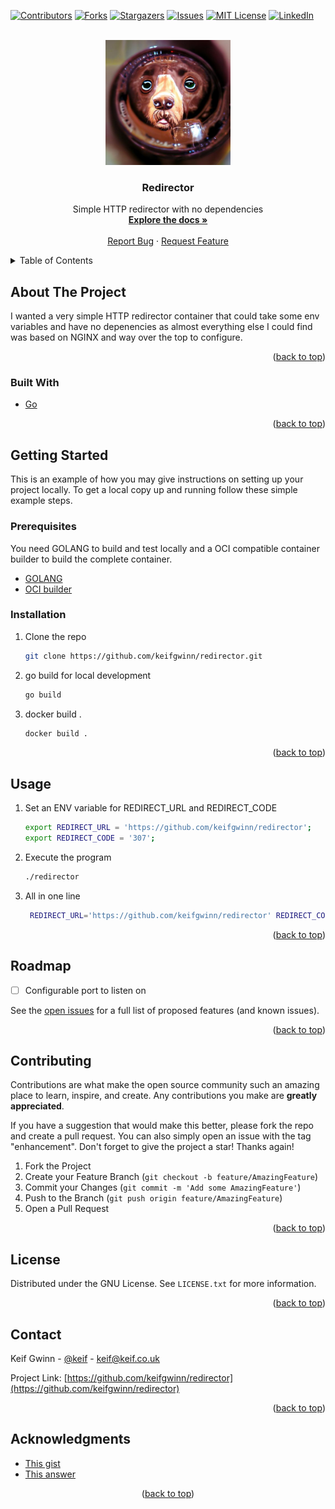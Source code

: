 <div id="top"></div>
<!--
*** Thanks for checking out the Best-README-Template. If you have a suggestion
*** that would make this better, please fork the repo and create a pull request
*** or simply open an issue with the tag "enhancement".
*** Don't forget to give the project a star!
*** Thanks again! Now go create something AMAZING! :D
-->



<!-- PROJECT SHIELDS -->
<!--
*** I'm using markdown "reference style" links for readability.
*** Reference links are enclosed in brackets [ ] instead of parentheses ( ).
*** See the bottom of this document for the declaration of the reference variables
*** for contributors-url, forks-url, etc. This is an optional, concise syntax you may use.
*** https://www.markdownguide.org/basic-syntax/#reference-style-links
-->
[![Contributors][contributors-shield]][contributors-url]
[![Forks][forks-shield]][forks-url]
[![Stargazers][stars-shield]][stars-url]
[![Issues][issues-shield]][issues-url]
[![MIT License][license-shield]][license-url]
[![LinkedIn][linkedin-shield]][linkedin-url]

<!-- PROJECT LOGO -->
<br />
<div align="center">
  <a href="https://github.com/keifgwinn/redirector">
    <img src="images/logo.jpg" alt="Logo" width="200" height="200">
  </a>

<h3 align="center">Redirector</h3>

  <p align="center">
    Simple HTTP redirector with no dependencies
    <br />
    <a href="https://github.com/keifgwinn/redirector"><strong>Explore the docs »</strong></a>
    <br />
    <br />
    <a href="https://github.com/keifgwinn/redirector/issues">Report Bug</a>
    ·
    <a href="https://github.com/keifgwinn/redirector/issues">Request Feature</a>
  </p>
</div>



<!-- TABLE OF CONTENTS -->
<details>
  <summary>Table of Contents</summary>
  <ol>
    <li>
      <a href="#about-the-project">About The Project</a>
      <ul>
        <li><a href="#built-with">Built With go and coker</a></li>
      </ul>
    </li>
    <li>
      <a href="#getting-started">Getting Started</a>
      <ul>
        <li><a href="#prerequisites">Prerequisites</a></li>
        <li><a href="#installation">Installation</a></li>
      </ul>
    </li>
    <li><a href="#usage">Usage</a></li>
    <li><a href="#roadmap">Roadmap</a></li>
    <li><a href="#contributing">Contributing</a></li>
    <li><a href="#license">License</a></li>
    <li><a href="#contact">Contact</a></li>
    <li><a href="#acknowledgments">Acknowledgments</a></li>
  </ol>
</details>



<!-- ABOUT THE PROJECT -->
## About The Project

I wanted a very simple HTTP redirector container that could take some env variables and have no depenencies as almost everything else I could find was based on NGINX and way over the top to configure.
<p align="right">(<a href="#top">back to top</a>)</p>



### Built With

* [Go](https://go.dev/)


<p align="right">(<a href="#top">back to top</a>)</p>



<!-- GETTING STARTED -->
## Getting Started

This is an example of how you may give instructions on setting up your project locally.
To get a local copy up and running follow these simple example steps.

### Prerequisites

You need GOLANG to build and test locally and a OCI compatible container builder to build the complete container.

* [GOLANG](https://go.dev/doc/tutorial/getting-started) 
* [OCI builder](https://projectatomic.io/blog/2018/03/the-many-ways-to-build-oci-images/) 

### Installation

1. Clone the repo
   ```sh
   git clone https://github.com/keifgwinn/redirector.git
   ```
2. go build for local development
   ```sh
   go build
   ```
3. docker build .
   ```sh
   docker build .
   ```   

<p align="right">(<a href="#top">back to top</a>)</p>

<!-- USAGE EXAMPLES -->
## Usage
1. Set an ENV variable for REDIRECT_URL and REDIRECT_CODE
   ```sh
   export REDIRECT_URL = 'https://github.com/keifgwinn/redirector';
   export REDIRECT_CODE = '307';
   ```

2. Execute the program
 
   ```sh
   ./redirector
   ```

3. All in one line 
   ```sh
    REDIRECT_URL='https://github.com/keifgwinn/redirector' REDIRECT_CODE=307 ./redirector
   ```

<p align="right">(<a href="#top">back to top</a>)</p>


<!-- ROADMAP -->
## Roadmap

- [ ] Configurable port to listen on

See the [open issues](https://github.com/keifgwinn/redirector/issues) for a full list of proposed features (and known issues).

<p align="right">(<a href="#top">back to top</a>)</p>


<!-- CONTRIBUTING -->
## Contributing

Contributions are what make the open source community such an amazing place to learn, inspire, and create. Any contributions you make are **greatly appreciated**.

If you have a suggestion that would make this better, please fork the repo and create a pull request. You can also simply open an issue with the tag "enhancement".
Don't forget to give the project a star! Thanks again!

1. Fork the Project
2. Create your Feature Branch (`git checkout -b feature/AmazingFeature`)
3. Commit your Changes (`git commit -m 'Add some AmazingFeature'`)
4. Push to the Branch (`git push origin feature/AmazingFeature`)
5. Open a Pull Request

<p align="right">(<a href="#top">back to top</a>)</p>

<!-- LICENSE -->
## License

Distributed under the GNU License. See `LICENSE.txt` for more information.

<p align="right">(<a href="#top">back to top</a>)</p>



<!-- CONTACT -->
## Contact

Keif Gwinn - [@keif](https://twitter.com/keif) - keif@keif.co.uk

Project Link: [https://github.com/keifgwinn/redirector](https://github.com/keifgwinn/redirector)

<p align="right">(<a href="#top">back to top</a>)</p>



<!-- ACKNOWLEDGMENTS -->
## Acknowledgments

* [This gist](https://gist.github.com/hSATAC/5343225)
* [This answer](https://codereview.stackexchange.com/a/108670)

<p align="center">(<a href="#top">back to top</a>)</p>

<!-- MARKDOWN LINKS & IMAGES -->
<!-- https://www.markdownguide.org/basic-syntax/#reference-style-links -->
[contributors-shield]: https://img.shields.io/github/contributors/keifgwinn/redirector.svg?style=for-the-badge
[contributors-url]: https://github.com/keifgwinn/redirector/graphs/contributors
[forks-shield]: https://img.shields.io/github/forks/keifgwinn/redirector.svg?style=for-the-badge
[forks-url]: https://github.com/keifgwinn/redirector/network/members
[stars-shield]: https://img.shields.io/github/stars/keifgwinn/redirector.svg?style=for-the-badge
[stars-url]: https://github.com/keifgwinn/redirector/stargazers
[issues-shield]: https://img.shields.io/github/issues/keifgwinn/redirector.svg?style=for-the-badge
[issues-url]: https://github.com/keifgwinn/redirector/issues
[license-shield]: https://img.shields.io/github/license/keifgwinn/redirector.svg?style=for-the-badge
[license-url]: https://github.com/keifgwinn/redirector/blob/master/LICENSE.txt
[linkedin-shield]: https://img.shields.io/badge/-LinkedIn-black.svg?style=for-the-badge&logo=linkedin&colorB=555
[linkedin-url]: https://linkedin.com/in/keifgwinn
[product-screenshot]: images/screenshot.png